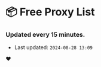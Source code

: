 # :package: Free Proxy List
### Updated every 15 minutes.

- Last updated: `2024-08-28 13:09`

:heart:
